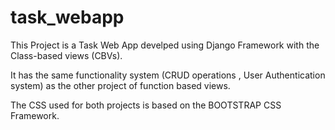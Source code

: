# task_webapp
 
This Project is a Task Web App develped using Django Framework with the Class-based views (CBVs).

It has the same functionality system (CRUD operations , User Authentication system) as the other project of function based views.

The CSS used for both projects is based on the BOOTSTRAP CSS Framework.
